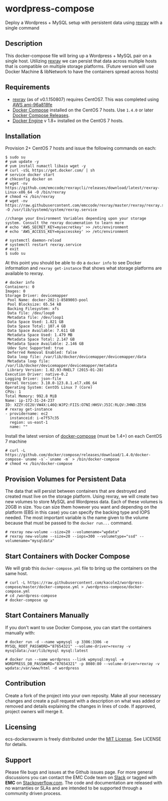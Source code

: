 
wordpress-compose
======================
Deploy a Wordpress + MySQL setup with persistent data using [rexray](https://github.com/emccode/rexray) with a single command

## Description
This docker-compose file will bring up a Wordpress + MySQL pair on a single host. Utilizing [rexray](https://github.com/emccode/rexray) we can persist that data across multiple hosts that is compatible on multiple storage platforms. (Future version will use Docker Machine & libNetwork to have the containers spread across hosts)

## Requirements
* [rexray](https://github.com/emccode/rexray) (as of v0.1.150807) requires CentOS7. This was completed using [AWS ami-96a818fe](http://thecloudmarket.com/image/ami-96a818fe--centos-7-x86-64-2014-09-29-ebs-hvm-b7ee8a69-ee97-4a49-9e68-afaee216db2e-ami-d2a117ba-2)
* [Docker Compose](https://docs.docker.com/compose/) installed on the CentOS 7 hosts. Use `1.4.0` or later [Docker Compose Releases](https://github.com/docker/compose/releases).
* [Docker Engine](https://docs.docker.com/installation/centos/) v 1.8+ installed on the CentOS 7 hosts.

## Installation
Provision 2+ CentOS 7 hosts and issue the following commands on each:
```
$ sudo su
# yum update -y
# yum install numactl libaio wget -y
# curl -sSL https://get.docker.com/ | sh
# service docker start
# chkconfig docker on
# wget -nv https://github.com/emccode/rexraycli/releases/download/latest/rexray-Linux-x86_64 -O /bin/rexray
# chmod +x /bin/rexray
# wget -nv https://raw.githubusercontent.com/emccode/rexray/master/rexray/rexray.service -O /usr/lib/systemd/system/rexray.service

//change your Environment Variables depending upon your storage system. Consult the rexray documenation to learn more
# echo 'AWS_SECRET_KEY=mysecretkey' >> /etc/environment
# echo 'AWS_ACCESS_KEY=myaccesskey' >> /etc/environment

# systemctl daemon-reload
# systemctl restart rexray.service
# exit
$ sudo su
```

At this point you should be able to do a `docker info` to see Docker information and `rexray get-instance` that shows what storage platforms are available to rexray.
```
# docker info
Containers: 0
Images: 0
Storage Driver: devicemapper
 Pool Name: docker-202:1-8589003-pool
 Pool Blocksize: 65.54 kB
 Backing Filesystem: xfs
 Data file: /dev/loop0
 Metadata file: /dev/loop1
 Data Space Used: 1.821 GB
 Data Space Total: 107.4 GB
 Data Space Available: 7.611 GB
 Metadata Space Used: 1.479 MB
 Metadata Space Total: 2.147 GB
 Metadata Space Available: 2.146 GB
 Udev Sync Supported: true
 Deferred Removal Enabled: false
 Data loop file: /var/lib/docker/devicemapper/devicemapper/data
 Metadata loop file: /var/lib/docker/devicemapper/devicemapper/metadata
 Library Version: 1.02.93-RHEL7 (2015-01-28)
Execution Driver: native-0.2
Logging Driver: json-file
Kernel Version: 3.10.0-123.8.1.el7.x86_64
Operating System: CentOS Linux 7 (Core)
CPUs: 1
Total Memory: 992.8 MiB
Name: ip-172-31-24-237
ID: XZZY:OI2U:VW4X:L46Q:WJP2:FIIS:O7NI:HHSV:J5IC:RLQV:JHNO:ZE56
# rexray get-instance
- providername: ec2
  instanceid: i-e7f57c35
  region: us-east-1
  name: ""
```

Install the latest version of [docker-compose](https://github.com/docker/compose/releases) (must be 1.4+) on each CentOS 7 machine
```
# curl -L https://github.com/docker/compose/releases/download/1.4.0/docker-compose-`uname -s`-`uname -m` > /bin/docker-compose
# chmod +x /bin/docker-compose
```

## Provision Volumes for Persistent Data
The data that will persist between containers that are destroyed and created must live on the storage platform. Using rexray, we will create two new volumes to store MySQL and Wordpress data. Each of these volumes is 20GB in size. You can size them however you want and depending on the platform (EBS in this case) you can specify the backing type and IOPS needed. The most important variable is the name given to the volume because that must be passed to the `docker run...` command.
```
# rexray new-volume --size=20 --volumename="wpdata"
# rexray new-volume --size=20 --iops=300 --volumetype="ssd" --volumename="mysqldata"
```

## Start Containers with Docker Compose
We will grab this `docker-compose.yml` file to bring up the containers on the same host.
```
# curl -L https://raw.githubusercontent.com/kacole2/wordpress-compose/master/docker-compose.yml > /wordpress-compose/docker-compose.yml
# cd /wordpress-compose
# docker-compose up
```

## Start Containers Manually
If you don't want to use Docker Compose, you can start the containers manually with:
```
# docker run -d --name wpmysql -p 3306:3306 -e MYSQL_ROOT_PASSWORD="87654321" --volume-driver=rexray -v mysqldata:/var/lib/mysql mysql:latest

# docker run --name wordpress --link wpmysql:mysql -e WORDPRESS_DB_PASSWORD="87654321" -p 8080:80 --volume-driver=rexray -v wpdata:/var/www/html -d wordpress
```

## Contribution
Create a fork of the project into your own reposity. Make all your necessary changes and create a pull request with a description on what was added or removed and details explaining the changes in lines of code. If approved, project owners will merge it.

## Licensing
ecs-dockerswarm is freely distributed under the [MIT License](http://opensource.org/licenses/MIT). See LICENSE for details.

## Support
Please file bugs and issues at the Github issues page. For more general discussions you can contact the EMC Code team on [Slack](http://community.emccode.com/) or tagged with **EMC** on [Stackoverflow.com](https://stackoverflow.com). The code and documentation are released with no warranties or SLAs and are intended to be supported through a community driven process.